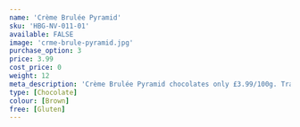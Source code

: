 ```yaml
---
name: 'Crème Brulée Pyramid'
sku: 'HBG-NV-011-01'
available: FALSE
image: 'crme-brule-pyramid.jpg'
purchase_option: 3
price: 3.99
cost_price: 0
weight: 12
meta_description: 'Crème Brulée Pyramid chocolates only £3.99/100g. Traditional sweets and more at Humbugs Confectionery Store. Specialists in satisfying your sweet tooth!'
type: [Chocolate]
colour: [Brown]
free: [Gluten]
---
```

